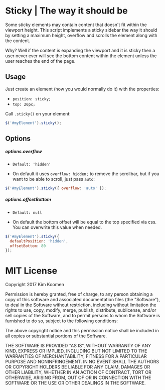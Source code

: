 # Sticky | The way it should be

Some sticky elements may contain content that doesn't fit within the viewport
height. This script implements a sticky sidebar the way it should by setting
a maximum height, overflow and scrolls the element along with the content.

Why? Well if the content is expanding the viewport and it is sticky then a user
never ever will see the bottom content within the element unless the user
reaches the end of the page.

## Usage

Just create an element (how you would normally do it) with the properties:

- `position: sticky;`
- `top: 20px;`

Call `.sticky()` on your element:

```js
$('#myElement').sticky();
```

## Options

##### options.overflow

- `Default: 'hidden'`

- On default it uses `overflow: hidden;` to remove the scrollbar, but if you
  want to be able to scroll, just pass `auto`:

```js
$('#myElement').sticky({ overflow: 'auto' });
```

##### options.offsetBottom

- `Default: null`

- On default the bottom offset will be equal to the top specified via css. You
  can overwrite this value when needed.

```js
$('#myElement').sticky({
  defaultPosition: 'hidden',
  offsetBottom: 80
});
```

# MIT License

Copyright 2017 Kim Koomen

Permission is hereby granted, free of charge, to any person obtaining a copy of
this software and associated documentation files (the "Software"), to deal in
the Software without restriction, including without limitation the rights to
use, copy, modify, merge, publish, distribute, sublicense, and/or sell copies of
the Software, and to permit persons to whom the Software is furnished to do so,
subject to the following conditions:

The above copyright notice and this permission notice shall be included in all
copies or substantial portions of the Software.

THE SOFTWARE IS PROVIDED "AS IS", WITHOUT WARRANTY OF ANY KIND, EXPRESS OR
IMPLIED, INCLUDING BUT NOT LIMITED TO THE WARRANTIES OF MERCHANTABILITY, FITNESS
FOR A PARTICULAR PURPOSE AND NONINFRINGEMENT. IN NO EVENT SHALL THE AUTHORS OR
COPYRIGHT HOLDERS BE LIABLE FOR ANY CLAIM, DAMAGES OR OTHER LIABILITY, WHETHER
IN AN ACTION OF CONTRACT, TORT OR OTHERWISE, ARISING FROM, OUT OF OR IN
CONNECTION WITH THE SOFTWARE OR THE USE OR OTHER DEALINGS IN THE SOFTWARE.
